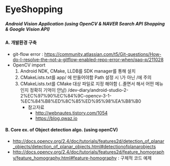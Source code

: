 # EyeShopping
##### Android Vision Application (using OpenCV &amp; NAVER Search API Shopping &amp; Google Vision API)

#### A. 개발환경 구축
- git-flow error : https://community.atlassian.com/t5/Git-questions/How-do-I-resolve-the-not-a-gitflow-enabled-repo-error-when/qaq-p/211028
- OpenCV import
  1. Android NDK, CMake, LLDB를 SDK manager를 통해 설치
  2. CMakeLists.txt를 app/ 에 만들어야함 Path 설정 시 \가 아닌 /에 주의
  3. CMakeLists.txt를 CMake 대상 파일로 지정 해야함 (..졸면서 해서 어떤 메뉴인지 정확히 기억이 안남)
  /dev-diary/android-studio-2-2%EC%97%90%EC%84%9C-opencv-3-1-%EC%84%B8%ED%8C%85%ED%95%98%EA%B8%B0
     - 참고자료
       - http://webnautes.tistory.com/1054
       - https://blog.qwaz.io
       
#### B. Core ex. of Object detection algo. (using openCV)
- http://docs.opencv.org/2.4/doc/tutorials/features2d/detection_of_planar_objects/detection_of_planar_objects.html#detectionofplanarobjects
- http://docs.opencv.org/2.4/doc/tutorials/features2d/feature_homography/feature_homography.html#feature-homography : 구체적 코드 예제
